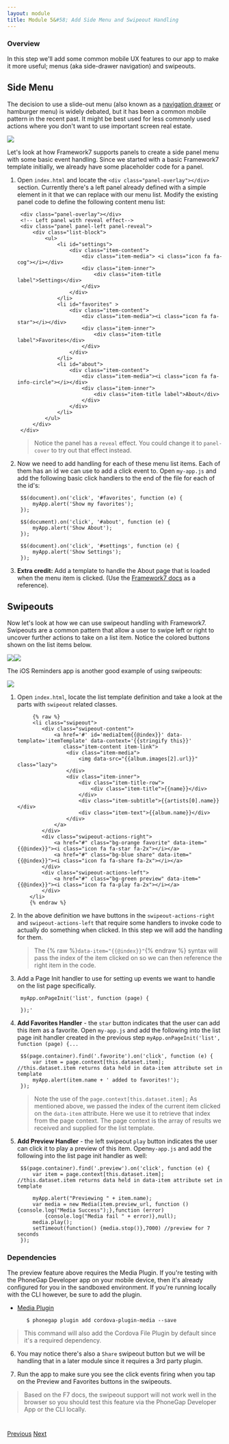 ```yaml
---
layout: module
title: Module 5&#58; Add Side Menu and Swipeout Handling
---
```


### Overview
In this step we'll add some common mobile UX features to our app to make it more useful; menus (aka side-drawer navigation) and swipeouts.  
 
## Side Menu

The decision to use a slide-out menu (also known as a [navigation drawer](https://www.google.com/design/spec/patterns/navigation-drawer.html)
or hamburger menu) is widely debated, but it has been a common mobile pattern in the recent past. It might be best used for less commonly used
actions where you don't want to use important screen real estate.  
  
 <img class="screenshot-lg" src="images/menu-p.png"/>
 
Let's look at how Framework7 supports panels to create a side panel menu with some basic event handling. Since we started with a basic 
Framework7 template initially, we already have some placeholder code for a panel. 

1. Open `index.html` and locate the `<div class="panel-overlay"></div>` section.  Currently there's a left panel already defined with a simple
element in it that we can replace with our menu list. Modify the existing panel code to define the following content menu list:   

        <div class="panel-overlay"></div>
        <!-- Left panel with reveal effect-->
        <div class="panel panel-left panel-reveal">
            <div class="list-block">
                <ul>
                    <li id="settings">
                        <div class="item-content">
                            <div class="item-media"> <i class="icon fa fa-cog"></i></div>
                            <div class="item-inner">
                                <div class="item-title label">Settings</div>
                            </div>
                        </div>
                    </li>
                    <li id="favorites" >
                        <div class="item-content">
                            <div class="item-media"><i class="icon fa fa-star"></i></div>
                            <div class="item-inner">
                                <div class="item-title label">Favorites</div>
                            </div>
                        </div>
                    </li>
                    <li id="about">
                        <div class="item-content">
                            <div class="item-media"><i class="icon fa fa-info-circle"></i></div>
                            <div class="item-inner">
                                <div class="item-title label">About</div>
                            </div>
                        </div>
                    </li>
                </ul>
            </div>
        </div>

   >Notice the panel has a `reveal` effect. You could change it to `panel-cover` to try out that effect instead.
 
2. Now we need to add handling for each of these menu list items. Each of them has an id we can use to add a click event to. 
Open `my-app.js` and add the following basic click handlers to the end of the file for each of the id's:
 
    
        $$(document).on('click', '#favorites', function (e) {
            myApp.alert('Show my favorites');
        });
        
        $$(document).on('click', '#about', function (e) {
            myApp.alert('Show About');
        });
        
        $$(document).on('click', '#settings', function (e) {
            myApp.alert('Show Settings');
        });

3. **Extra credit:** Add a template to handle the About page that is loaded when the menu item is clicked. 
(Use the [Framework7 docs](http://www.idangero.us/framework7/docs) as a reference). 

## Swipeouts

Now let's look at how we can use swipeout handling with Framework7. Swipeouts are a common pattern that allow a user to swipe left or 
right to uncover further actions to take on a list item. Notice the colored buttons shown on the list items below. 

   <img class="screenshot-lg" src="images/play-front.png"/><img class="screenshot-lg" src="images/swipe-front.png"/>

   The iOS Reminders app is another good example of using swipeouts:
   
   <img class="screenshot-lg-center" src="images/remind2.png"/>


1. Open `index.html`, locate the list template definition and take a look at the parts with `swipeout` related classes. 
   
            {% raw %}
            <li class="swipeout">
               <div class="swipeout-content">
                   <a href='#' id='mediaItem{{@index}}' data-template='itemTemplate' data-context='{{stringify this}}'
                      class="item-content item-link">
                       <div class="item-media">
                           <img data-src="{{album.images[2].url}}" class="lazy">
                       </div>
                       <div class="item-inner">
                           <div class="item-title-row">
                               <div class="item-title">{{name}}</div>
                           </div>
                           <div class="item-subtitle">{{artists[0].name}}</div>
                           <div class="item-text">{{album.name}}</div>
                       </div>
                   </a>
               </div>
               <div class="swipeout-actions-right">
                   <a href="#" class="bg-orange favorite" data-item="{{@index}}"><i class="icon fa fa-star fa-2x"></i></a>
                   <a href="#" class="bg-blue share" data-item="{{@index}}"><i class="icon fa fa-share fa-2x"></i></a>
               </div>
               <div class="swipeout-actions-left">
                   <a href="#" class="bg-green preview" data-item="{{@index}}"><i class="icon fa fa-play fa-2x"></i></a>
               </div>
           </li>
           {% endraw %}

2. In the above definition we have buttons in the `swipeout-actions-right` and `swipeout-actions-left` that require some handlers to invoke code to actually do something when clicked. In this
step we will add the handling for them. 

   >The {% raw %}`data-item="{{@index}}"`{% endraw %} syntax will pass the index of the item clicked on so we can then reference the right item in the code.  
 
3. Add a Page Init handler to use for setting up events we want to handle on the list page specifically. 
    
        myApp.onPageInit('list', function (page) {
        
        });'
        
4. **Add Favorites Handler** - the `star` button indicates that the user can add this item as a favorite. Open `my-app.js` and add the following into the list page
 init handler created in the previous step `myApp.onPageInit('list', function (page) {...`

        $$(page.container).find('.favorite').on('click', function (e) {
            var item = page.context[this.dataset.item]; //this.dataset.item returns data held in data-item attribute set in template
            myApp.alert(item.name + ' added to favorites!');
        });
              
   >Note the use of the `page.context[this.dataset.item];` As mentioned above, we passed the index of the current item clicked on the `data-item` attribute. Here 
   we use it to retrieve that index from the page context. The page context is the array of results we received and supplied for the list template.
        
     
5. **Add Preview Handler** - the left swipeout `play` button indicates the user can click it to play a preview of this item. Open`my-app.js` and add the following into 
the list page init handler as well:

        $$(page.container).find('.preview').on('click', function (e) {
            var item = page.context[this.dataset.item]; //this.dataset.item returns data held in data-item attribute set in template

            myApp.alert("Previewing " + item.name);
            var media = new Media(item.preview_url, function () {console.log("Media Success");},function (error)
                {console.log("Media fail " + error)},null);
            media.play();
            setTimeout(function() {media.stop()},7000) //preview for 7 seconds
        });
        
### Dependencies
  The preview feature above requires the Media Plugin. If you're testing with the PhoneGap Developer app on your mobile device, then it's already 
  configured for you in the sandboxed environment. If you're running locally with the CLI however, be sure to add the plugin. 
    
   - [Media Plugin](https://github.com/apache/cordova-plugin-media)
           
            $ phonegap plugin add cordova-plugin-media --save

  >This command will also add the Cordova File Plugin by default since it's a required dependency. 
    
6. You may notice there's also a `Share` swipeout button but we will be handling that in a later module since it requires a 3rd party plugin. 
    
7. Run the app to make sure you see the click events firing when you tap on the Preview and Favorites buttons in the swipeouts.
 
  >Based on the F7 docs, the swipeout support will not work well in the browser so you should test this feature via the PhoneGap Developer App or the CLI locally.
    
<div class="row" style="margin-top:40px;">
<div class="col-sm-12">
<a href="module4.html" class="btn btn-default"><i class="glyphicon glyphicon-chevron-left"></i> Previous</a>
<a href="module6.html" class="btn btn-default pull-right">Next <i class="glyphicon
glyphicon-chevron-right"></i></a>
</div>
</div>
